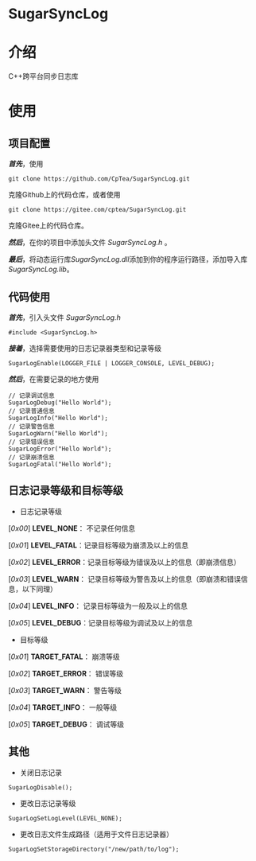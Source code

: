 SugarSyncLog
===

# 介绍
C++跨平台同步日志库

# 使用

## 项目配置

***首先***，使用
```
git clone https://github.com/CpTea/SugarSyncLog.git
```
克隆Github上的代码仓库，或者使用
```
git clone https://gitee.com/cptea/SugarSyncLog.git
```
克隆Gitee上的代码仓库。

***然后***，在你的项目中添加头文件 *SugarSyncLog.h* 。

***最后***，将动态运行库*SugarSyncLog.dll*添加到你的程序运行路径，添加导入库*SugarSyncLog.lib*。

## 代码使用

***首先***，引入头文件 *SugarSyncLog.h*
```
#include <SugarSyncLog.h>
```
***接着***，选择需要使用的日志记录器类型和记录等级
```
SugarLogEnable(LOGGER_FILE | LOGGER_CONSOLE, LEVEL_DEBUG);
```

***然后***，在需要记录的地方使用
```
// 记录调试信息
SugarLogDebug("Hello World");
// 记录普通信息
SugarLogInfo("Hello World");
// 记录警告信息
SugarLogWarn("Hello World");
// 记录错误信息
SugarLogError("Hello World");
// 记录崩溃信息
SugarLogFatal("Hello World");
```

## 日志记录等级和目标等级
+ 日志记录等级

[*0x00*] **LEVEL_NONE**： 不记录任何信息

[*0x01*] **LEVEL_FATAL**：记录目标等级为崩溃及以上的信息

[*0x02*] **LEVEL_ERROR**：记录目标等级为错误及以上的信息（即崩溃信息）

[*0x03*] **LEVEL_WARN**： 记录目标等级为警告及以上的信息（即崩溃和错误信息，以下同理）

[*0x04*] **LEVEL_INFO**： 记录目标等级为一般及以上的信息

[*0x05*] **LEVEL_DEBUG**：记录目标等级为调试及以上的信息

+ 目标等级

[*0x01*] **TARGET_FATAL**： 崩溃等级

[*0x02*] **TARGET_ERROR**： 错误等级

[*0x03*] **TARGET_WARN**：  警告等级

[*0x04*] **TARGET_INFO**：  一般等级

[*0x05*] **TARGET_DEBUG**： 调试等级

## 其他

+ 关闭日志记录
```
SugarLogDisable();
```

+ 更改日志记录等级
```
SugarLogSetLogLevel(LEVEL_NONE);
```

+ 更改日志文件生成路径（适用于文件日志记录器）
```
SugarLogSetStorageDirectory("/new/path/to/log");
```

